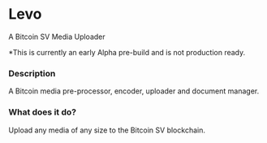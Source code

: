 # Levo
A Bitcoin SV Media Uploader

*This is currently an early Alpha pre-build and is not production ready.

### Description
A Bitcoin media pre-processor, encoder, uploader and document manager.

### What does it do?
Upload any media of any size to the Bitcoin SV blockchain.